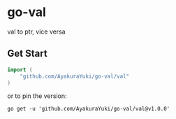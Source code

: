 # go-val

val to ptr, vice versa

## Get Start

```go
import (
    "github.com/AyakuraYuki/go-val/val"
)
```

or to pin the version:

```shell
go get -u 'github.com/AyakuraYuki/go-val/val@v1.0.0'
```
